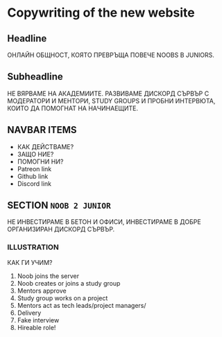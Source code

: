 # Copywriting of the new website

## Headline
ОНЛАЙН ОБЩНОСТ, КОЯТО ПРЕВРЪЩА ПОВЕЧЕ NOOBS В JUNIORS.

## Subheadline
НЕ ВЯРВАМЕ НА АКАДЕМИИТЕ. РАЗВИВАМЕ ДИСКОРД СЪРВЪР С МОДЕРАТОРИ И МЕНТОРИ,
STUDY GROUPS И ПРОБНИ ИНТЕРВЮТА, КОИТО ДА ПОМОГНАТ НА НАЧИНАЕЩИТЕ.

## NAVBAR ITEMS
- КАК ДЕЙСТВАМЕ?
- ЗАЩО НИЕ?
- ПОМОГНИ НИ?
- Patreon link
- Github link
- Discord link


## SECTION `NOOB 2 JUNIOR`

НЕ ИНВЕСТИРАМЕ В БЕТОН И ОФИСИ, ИНВЕСТИРАМЕ В ДОБРЕ ОРГАНИЗИРАН ДИСКОРД СЪРВЪР.

### ILLUSTRATION

КАК ГИ УЧИМ?
1. Noob joins the server
1. Noob creates or joins a study group
1. Mentors approve
1. Study group works on a project
1. Mentors act as tech leads/project managers/
1. Delivery
1. Fake interview
1. Hireable role!

